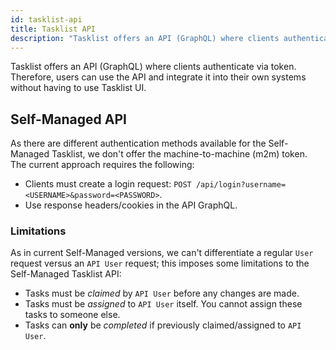 ```yaml
---
id: tasklist-api
title: Tasklist API
description: "Tasklist offers an API (GraphQL) where clients authenticate via token. Use the API and integrate it into your own systems without using the Tasklist UI."
---
```


Tasklist offers an API (GraphQL) where clients authenticate via token. Therefore, users can use the API and integrate it into their own systems without having to use Tasklist UI.

## Self-Managed API

As there are different authentication methods available for the Self-Managed Tasklist, we don't offer the machine-to-machine (m2m) token. The current approach requires the following:

- Clients must create a login request: `POST /api/login?username=<USERNAME>&password=<PASSWORD>`.
- Use response headers/cookies in the API GraphQL.

### Limitations

As in current Self-Managed versions, we can't differentiate a regular `User` request versus an `API User` request; this imposes some limitations to the Self-Managed Tasklist API:

- Tasks must be _claimed_ by `API User` before any changes are made.
- Tasks must be _assigned_ to `API User` itself. You cannot assign these tasks to someone else.
- Tasks can **only** be _completed_ if previously claimed/assigned to `API User`.
